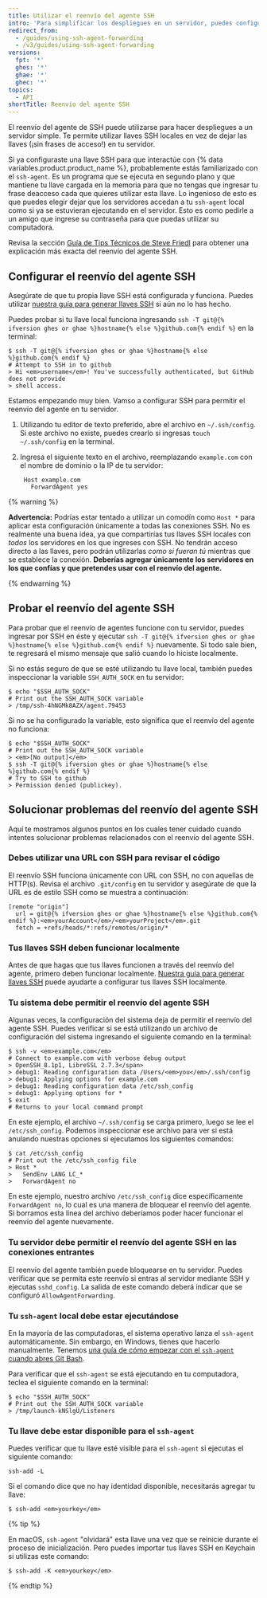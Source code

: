 ```yaml
---
title: Utilizar el reenvío del agente SSH
intro: 'Para simplificar los despliegues en un servidor, puedes configurar el reenvío del agente SSH para utilizar las llaves SSH locales de forma segura.'
redirect_from:
  - /guides/using-ssh-agent-forwarding
  - /v3/guides/using-ssh-agent-forwarding
versions:
  fpt: '*'
  ghes: '*'
  ghae: '*'
  ghec: '*'
topics:
  - API
shortTitle: Reenvío del agente SSH
---
```




El reenvío del agente de SSH puede utilizarse para hacer despliegues a un servidor simple.  Te permite utilizar llaves SSH locales en vez de dejar las llaves (¡sin frases de acceso!) en tu servidor.

Si ya configuraste una llave SSH para que interactúe con {% data variables.product.product_name %}, probablemente estás familiarizado con el `ssh-agent`. Es un programa que se ejecuta en segundo plano y que mantiene tu llave cargada en la memoria para que no tengas que ingresar tu frase deacceso cada que quieres utilizar esta llave. Lo ingenioso de esto es que puedes elegir dejar que los servidores accedan a tu `ssh-agent` local como si ya se estuvieran ejecutando en el servidor. Esto es como pedirle a un amigo que ingrese su contraseña para que puedas utilizar su computadora.

Revisa la sección [Guía de Tips Técnicos de Steve Friedl][tech-tips] para obtener una explicación más exacta del reenvío del agente SSH.

## Configurar el reenvío del agente SSH

Asegúrate de que tu propia llave SSH está configurada y funciona. Puedes utilizar [nuestra guía para generar llaves SSH][generating-keys] si aún no lo has hecho.

Puedes probar si tu llave local funciona ingresando `ssh -T git@{% ifversion ghes or ghae %}hostname{% else %}github.com{% endif %}` en la terminal:

```shell
$ ssh -T git@{% ifversion ghes or ghae %}hostname{% else %}github.com{% endif %}
# Attempt to SSH in to github
> Hi <em>username</em>! You've successfully authenticated, but GitHub does not provide
> shell access.
```

Estamos empezando muy bien. Vamso a configurar SSH para permitir el reenvío del agente en tu servidor.

1. Utilizando tu editor de texto preferido, abre el archivo en `~/.ssh/config`. Si este archivo no existe, puedes crearlo si ingresas `touch ~/.ssh/config` en la terminal.

2. Ingresa el siguiente texto en el archivo, reemplazando `example.com` con el nombre de dominio o la IP de tu servidor:
   
        Host example.com
          ForwardAgent yes

{% warning %}

**Advertencia:** Podrías estar tentado a utilizar un comodín como `Host *` para aplicar esta configuración únicamente a todas las conexiones SSH. No es realmente una buena idea, ya que compartirías tus llaves SSH locales con *todos* los servidores en los que ingreses con SSH. No tendrán acceso directo a las llaves, pero podrán utilizarlas *como si fueran tú* mientras que se establece la conexión. **Deberías agregar únicamente los servidores en los que confías y que pretendes usar con el reenvío del agente.**

{% endwarning %}

## Probar el reenvío del agente SSH

Para probar que el reenvío de agentes funcione con tu servidor, puedes ingresar por SSH en éste y ejecutar `ssh -T git@{% ifversion ghes or ghae %}hostname{% else %}github.com{% endif %}` nuevamente.  Si todo sale bien, te regresará el mismo mensaje que salió cuando lo hiciste localmente.

Si no estás seguro de que se esté utilizando tu llave local, también puedes inspeccionar la variable `SSH_AUTH_SOCK` en tu servidor:

```shell
$ echo "$SSH_AUTH_SOCK"
# Print out the SSH_AUTH_SOCK variable
> /tmp/ssh-4hNGMk8AZX/agent.79453
```

Si no se ha configurado la variable, esto significa que el reenvío del agente no funciona:

```shell
$ echo "$SSH_AUTH_SOCK"
# Print out the SSH_AUTH_SOCK variable
> <em>[No output]</em>
$ ssh -T git@{% ifversion ghes or ghae %}hostname{% else %}github.com{% endif %}
# Try to SSH to github
> Permission denied (publickey).
```

## Solucionar problemas del reenvío del agente SSH

Aquí te mostramos algunos puntos en los cuales tener cuidado cuando intentes solucionar problemas relacionados con el reenvío del agente SSH.

### Debes utilizar una URL con SSH para revisar el código

El reenvío SSH funciona únicamente con URL con SSH, no con aquellas de HTTP(s). Revisa el archivo `.git/config` en tu servidor y asegúrate de que la URL es de estilo SSH como se muestra a continuación:

```shell
[remote "origin"]
  url = git@{% ifversion ghes or ghae %}hostname{% else %}github.com{% endif %}:<em>yourAccount</em>/<em>yourProject</em>.git
  fetch = +refs/heads/*:refs/remotes/origin/*
```

### Tus llaves SSH deben funcionar localmente

Antes de que hagas que tus llaves funcionen a través del reenvío del agente, primero deben funcionar localmente. [Nuestra guía para generar llaves SSH][generating-keys] puede ayudarte a configurar tus llaves SSH localmente.

### Tu sistema debe permitir el reenvío del agente SSH

Algunas veces, la configuración del sistema deja de permitir el reenvío del agente SSH. Puedes verificar si se está utilizando un archivo de configuración del sistema ingresando el siguiente comando en la terminal:

```shell
$ ssh -v <em>example.com</em>
# Connect to example.com with verbose debug output
> OpenSSH_8.1p1, LibreSSL 2.7.3</span>
> debug1: Reading configuration data /Users/<em>you</em>/.ssh/config
> debug1: Applying options for example.com
> debug1: Reading configuration data /etc/ssh_config
> debug1: Applying options for *
$ exit
# Returns to your local command prompt
```

En este ejemplo, el archivo `~/.ssh/config` se carga primero, luego se lee el `/etc/ssh_config`.  Podemos inspeccionar ese archivo para ver si está anulando nuestras opciones si ejecutamos los siguientes comandos:

```shell
$ cat /etc/ssh_config
# Print out the /etc/ssh_config file
> Host *
>   SendEnv LANG LC_*
>   ForwardAgent no
```

En este ejemplo, nuestro archivo `/etc/ssh_config` dice específicamente `ForwardAgent no`, lo cual es una manera de bloquear el reenvío del agente. Si borramos esta línea del archivo deberíamos poder hacer funcionar el reenvío del agente nuevamente.

### Tu servidor debe permitir el reenvío del agente SSH en las conexiones entrantes

El reenvío del agente también puede bloquearse en tu servidor. Puedes verificar que se permita este reenvío si entras al servidor mediante SSH y ejecutas `sshd_config`. La salida de este comando deberá indicar que se configuró `AllowAgentForwarding`.

### Tu `ssh-agent` local debe estar ejecutándose

En la mayoría de las computadoras, el sistema operativo lanza el `ssh-agent` automáticamente.  Sin embargo, en Windows, tienes que hacerlo manualmente. Tenemos [una guía de cómo empezar con el `ssh-agent` cuando abres Git Bash][autolaunch-ssh-agent].

Para verificar que el `ssh-agent` se está ejecutando en tu computadora, teclea el siguiente comando en la terminal:

```shell
$ echo "$SSH_AUTH_SOCK"
# Print out the SSH_AUTH_SOCK variable
> /tmp/launch-kNSlgU/Listeners
```

### Tu llave debe estar disponible para el `ssh-agent`

Puedes verificar que tu llave esté visible para el `ssh-agent` si ejecutas el siguiente comando:

```shell
ssh-add -L
```

Si el comando dice que no hay identidad disponible, necesitarás agregar tu llave:

```shell
$ ssh-add <em>yourkey</em>
```

{% tip %}

En macOS, `ssh-agent` "olvidará" esta llave una vez que se reinicie durante el proceso de inicialización. Pero puedes importar tus llaves SSH en Keychain si utilizas este comando:

```shell
$ ssh-add -K <em>yourkey</em>
```

{% endtip %}

[tech-tips]: http://www.unixwiz.net/techtips/ssh-agent-forwarding.html
[generating-keys]: /articles/generating-ssh-keys
[generating-keys]: /articles/generating-ssh-keys
[autolaunch-ssh-agent]: /github/authenticating-to-github/working-with-ssh-key-passphrases#auto-launching-ssh-agent-on-git-for-windows
